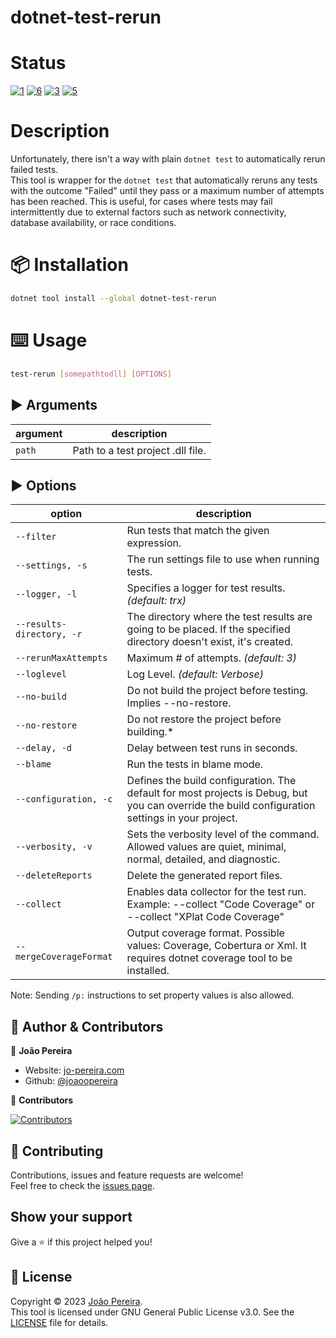 # dotnet-test-rerun

# Status
[![1]][2] [![6]][7] [![3]][4] [![5]][4]

# Description
Unfortunately, there isn't a way with plain `dotnet test` to automatically rerun failed tests.\
This tool is wrapper for the `dotnet test` that automatically reruns any tests with the outcome "Failed" until they pass or a maximum number of attempts has been reached. This is useful, for cases where tests may fail intermittently due to external factors such as network connectivity, database availability, or race conditions.

# :package: Installation
```sh
dotnet tool install --global dotnet-test-rerun
```

# :keyboard: Usage
```sh
test-rerun [somepathtodll] [OPTIONS]
```

## :arrow_forward: Arguments
| argument | description                       |
| -------- | --------------------------------- |
| `path`   | Path to a test project .dll file. |

## :arrow_forward: Options
| option               | description                                                                                                            |
| -------------------- |------------------------------------------------------------------------------------------------------------------------|
| `--filter`           | Run tests that match the given expression.                                                                             |
| `--settings, -s`     | The run settings file to use when running tests.                                                                       |
| `--logger, -l`       | Specifies a logger for test results. *(default: trx)*                                                                  |
| `--results-directory, -r` | The directory where the test results are going to be placed. If the specified directory doesn't exist, it's created.   |
| `--rerunMaxAttempts` | Maximum # of attempts. *(default: 3)*                                                                                  |
| `--loglevel` | Log Level. *(default: Verbose)*                                                                                        |
| `--no-build` | Do not build the project before testing. Implies --no-restore.                                                         |
| `--no-restore` | Do not restore the project before building.*                                                                           |
| `--delay, -d` | Delay between test runs in seconds.                                                                                    |
| `--blame` | Run the tests in blame mode.                                                                                           |
| `--configuration, -c` | Defines the build configuration. The default for most projects is Debug, but you can override the build configuration settings in your project. |
| `--verbosity, -v` | Sets the verbosity level of the command. Allowed values are quiet, minimal, normal, detailed, and diagnostic. |
| `--deleteReports` | Delete the generated report files.                                                                                     |
| `--collect` | Enables data collector for the test run. Example: --collect "Code Coverage" or --collect "XPlat Code Coverage"         |
| `--mergeCoverageFormat` | Output coverage format. Possible values: Coverage, Cobertura or Xml. It requires dotnet coverage tool to be installed. |


Note: Sending `/p:` instructions to set property values is also allowed.

## 👤 Author & Contributors

👤 **João Pereira**

- Website: [jo-pereira.com](https://jo-pereira.com)
- Github: [@joaoopereira](https://github.com/joaoopereira)

👥 **Contributors**

[![Contributors](https://contrib.rocks/image?repo=joaoopereira/dotnet-test-rerun)](https://github.com/joaoopereira/dotnet-test-rerun/graphs/contributors)

## :handshake: Contributing

Contributions, issues and feature requests are welcome!\
Feel free to check the [issues page](https://github.com/joaoopereira/dotnet-test-rerun/issues).

## Show your support

Give a :star: if this project helped you!

## :memo: License

Copyright © 2023 [João Pereira](https://github.com/joaoopereira).\
This tool is licensed under GNU General Public License v3.0. See the [LICENSE](/LICENSE) file for details.

[1]: https://github.com/joaoopereira/dotnet-test-rerun/actions/workflows/cd.yml/badge.svg
[2]: https://github.com/joaoopereira/dotnet-test-rerun/actions/workflows/cd.yml
[3]: https://img.shields.io/nuget/v/dotnet-test-rerun.svg?label=dotnet-test-rerun
[4]: https://www.nuget.org/packages/dotnet-test-rerun
[5]: https://img.shields.io/nuget/dt/dotnet-test-rerun.svg?label=downloads
[6]: https://coveralls.io/repos/github/joaoopereira/dotnet-test-rerun/badge.svg?branch=main
[7]: https://coveralls.io/github/joaoopereira/dotnet-test-rerun?branch=main
